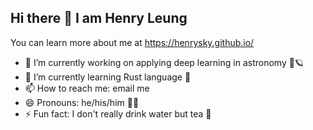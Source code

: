 ## Hi there 👋 I am Henry Leung

You can learn more about me at https://henrysky.github.io/

- 🔭 I’m currently working on applying deep learning in astronomy 🔭🪐
- 🌱 I’m currently learning Rust language 🦀
- 📫 How to reach me: email me
- 😄 Pronouns: he/his/him 🙆‍♂️
- ⚡ Fun fact: I don't really drink water but tea 🍵
